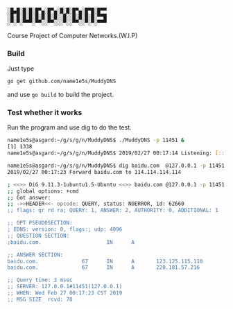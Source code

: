 ```
░█▄█░█░█░█▀▄░█▀▄░█░█░█▀▄░█▀█░█▀▀  
░█░█░█░█░█░█░█░█░░█░░█░█░█░█░▀▀█  
░▀░▀░▀▀▀░▀▀░░▀▀░░░▀░░▀▀░░▀░▀░▀▀▀  
```
Course Project of Computer Networks.(W.I.P)

### Build
Just type
```bash
go get github.com/name1e5s/MuddyDNS
```

and use `go build` to build the project.

### Test whether it works

Run the program and use dig to do the test.

```bash
name1e5s@asgard:~/g/s/g/n/MuddyDNS$ ./MuddyDNS -p 11451 &
[1] 1338
name1e5s@asgard:~/g/s/g/n/MuddyDNS$ 2019/02/27 00:17:14 Listening: [::]:11451

name1e5s@asgard:~/g/s/g/n/MuddyDNS$ dig baidu.com  @127.0.0.1 -p 11451
2019/02/27 00:17:23 Forward baidu.com to 114.114.114.114

; <<>> DiG 9.11.3-1ubuntu1.5-Ubuntu <<>> baidu.com @127.0.0.1 -p 11451
;; global options: +cmd
;; Got answer:
;; ->>HEADER<<- opcode: QUERY, status: NOERROR, id: 62660
;; flags: qr rd ra; QUERY: 1, ANSWER: 2, AUTHORITY: 0, ADDITIONAL: 1

;; OPT PSEUDOSECTION:
; EDNS: version: 0, flags:; udp: 4096
;; QUESTION SECTION:
;baidu.com.                     IN      A

;; ANSWER SECTION:
baidu.com.              67      IN      A       123.125.115.110
baidu.com.              67      IN      A       220.181.57.216

;; Query time: 3 msec
;; SERVER: 127.0.0.1#11451(127.0.0.1)
;; WHEN: Wed Feb 27 00:17:23 CST 2019
;; MSG SIZE  rcvd: 70
```
